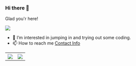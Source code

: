 ### Hi there 👋
Glad you'r here!<br>
<!--![](https://visitor-badge.glitch.me/badge?page_id=sandeepb20) <br> -->
![](https://komarev.com/ghpvc/?username=its-me-navee&label=PROFILE+VIEWS&color=blue&style=plastic)<br>

<!--
**sandeepb20/sandeepb20** is a ✨ _special_ ✨ repository because its `README.md` (this file) appears on your GitHub profile.

Here are some ideas to get you started:

- 🔭 I’m currently working on ...
- 🌱 I’m currently learning ...
- 👯 I’m looking to collaborate on ...
- 🤔 I’m looking for help with ...
- 💬 Ask me about ...
- 📫 How to reach me: ...
- 😄 Pronouns: ...
- ⚡ Fun fact: ...
-->
 
- 🔭 I’m interested in jumping in and trying out some coding.
- 📫 How to reach me [Contact Info](https://its-me-navee.github.io/#contact)

<table style="width:100%">
  <tr>
    <th><img src="https://github-readme-stats.vercel.app/api?username=its-me-navee&show_icons=true&hide_border=true&hide=issues&theme=vue-dark" /></th>
   <th><img src="https://github-readme-stats.vercel.app/api/top-langs/?username=its-me-navee&layout=compact&langs_count=8" /></th> 
   
   
  </tr>
</table>
